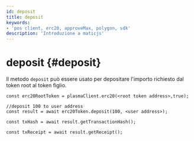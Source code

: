 ```yaml
---
id: deposit
title: deposit
keywords:
- 'pos client, erc20, approveMax, polygon, sdk'
description: 'Introduzione a maticjs'
---
```


# deposit {#deposit}

Il metodo `deposit` può essere usato per depositare l'importo richiesto dal token root al token figlio.

```
const erc20RootToken = plasmaClient.erc20(<root token address>,true);

//deposit 100 to user address
const result = await erc20Token.deposit(100, <user address>);

const txHash = await result.getTransactionHash();

const txReceipt = await result.getReceipt();

```
